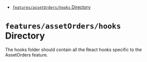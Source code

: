 <!-- START doctoc generated TOC please keep comment here to allow auto update -->
<!-- DON'T EDIT THIS SECTION, INSTEAD RE-RUN doctoc TO UPDATE -->

- [`features/assetOrders/hooks` Directory](#featuresassetordershooks-directory)

<!-- END doctoc generated TOC please keep comment here to allow auto update -->

# `features/assetOrders/hooks` Directory

The hooks folder should contain all the React hooks specific to the AssetOrders feature.
